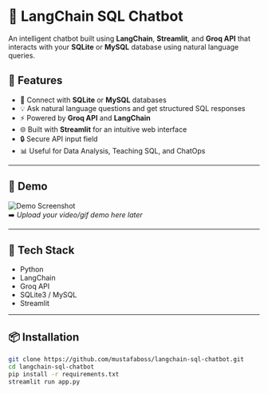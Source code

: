 # 💬 LangChain SQL Chatbot

An intelligent chatbot built using **LangChain**, **Streamlit**, and **Groq API** that interacts with your **SQLite** or **MySQL** database using natural language queries.

## 🚀 Features

- 📂 Connect with **SQLite** or **MySQL** databases
- 💡 Ask natural language questions and get structured SQL responses
- ⚡ Powered by **Groq API** and **LangChain**
- 🌐 Built with **Streamlit** for an intuitive web interface
- 🔒 Secure API input field
- 📊 Useful for Data Analysis, Teaching SQL, and ChatOps

---

## 📸 Demo

![Demo Screenshot](./screenshot.png)  
➡️ _Upload your video/gif demo here later_

---

## 🧰 Tech Stack

- Python
- LangChain
- Groq API
- SQLite3 / MySQL
- Streamlit

---

## 📦 Installation

```bash
git clone https://github.com/mustafaboss/langchain-sql-chatbot.git
cd langchain-sql-chatbot
pip install -r requirements.txt
streamlit run app.py
